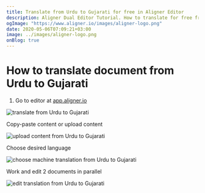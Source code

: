 ```yaml
---
title: Translate from Urdu to Gujarati for free in Aligner Editor
description: Aligner Dual Editor Tutorial. How to translate for free from Urdu to Gujarati. Aligner is multilingual document management platform. 
ogImage: "https://www.aligner.io/images/aligner-logo.png"
date: 2020-05-06T07:09:21+03:00
image: ../images/aligner-logo.png
onBlog: true
---
```


# How to translate document from Urdu to Gujarati

1. Go to editor at [app.aligner.io](https://app.aligner.io "Aligner App web page")

![translate from Urdu to Gujarati](../aligner-blank-editor.png "translate from Urdu to Gujarati")

Copy-paste content or upload content

![upload content from Urdu to Gujarati](../aligner-uploaded-document.png "upload content from Urdu to Gujarati")

Choose desired language

![choose machine translation from Urdu to Gujarati](../aligner-language-dropdown.png "choose machine translation from Urdu to Gujarati")

Work and edit 2 documents in parallel

![edit translation from Urdu to Gujarati](../aligner-double-sitded-editor.png "edit translation from Urdu to Gujarati")

